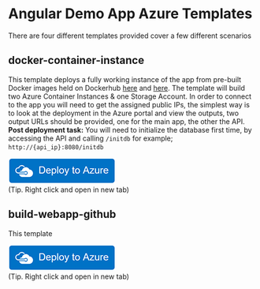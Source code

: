 # Angular Demo App Azure Templates
There are four different templates provided cover a few different scenarios

## docker-container-instance
This template deploys a fully working instance of the app from pre-built Docker images held on Dockerhub [here](https://hub.docker.com/r/bencuk/angular-demoapp/) and [here](https://hub.docker.com/r/bencuk/angular-demoapp-api/). The template will build two Azure Container Instances & one Storage Account. In order to connect to the app you will need to get the assigned public IPs, the simplest way is to look at the deployment in the Azure portal and view the outputs, two output URLs should be provided, one for the main app, the other the API.  
**Post deployment task:** You will need to initialize the database first time, by accessing the API and calling `/initdb` for example; `http://{api_ip}:8080/initdb`

[![deploy](azuredeploy.png)](https://portal.azure.com/#create/Microsoft.Template/uri/https%3A%2F%2Fraw.githubusercontent.com%2Fbenc-uk%2Fangular-demoapp%2Fmaster%2Fazure-deploy%2Fdocker-container-instance%2Fazuredeploy.json)  
(Tip. Right click and open in new tab)

##

## build-webapp-github
This template 

[![deploy](azuredeploy.png)](https://portal.azure.com/#create/Microsoft.Template/uri/https%3A%2F%2Fraw.githubusercontent.com%2Fbenc-uk%2Fgoat-bot%2Fmaster%2Fazure%2Fazuredeploy.json)  
(Tip. Right click and open in new tab)

